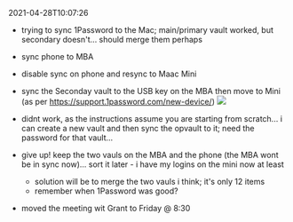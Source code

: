 2021-04-28T10:07:26
- trying to sync 1Password to the Mac; main/primary vault worked, but secondary doesn't... should merge them perhaps
- sync phone to MBA
- disable sync on phone and resync to Maac Mini
- sync the Seconday vault to the USB key on the MBA then move to Mini (as per https://support.1password.com/new-device/)
![](PersonalDiary-20210428-b1454.png)
- didnt work, as the instructions assume you are starting from scratch... i can create a new vault and then sync the opvault to it; need the password for that vault...
- give up! keep the two vauls on the MBA and the phone (the MBA wont be in sync now)... sort it later - i have my logins on the mini now at least
  - solution will be to merge the two vauls i think; it's only 12 items
  - remember when 1Password was good?

- moved the meeting wit Grant to Friday @ 8:30
